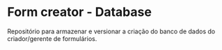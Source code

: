 # Form creator - Database

Repositório para armazenar e versionar a criação do banco de dados do
criador/gerente de formulários.
